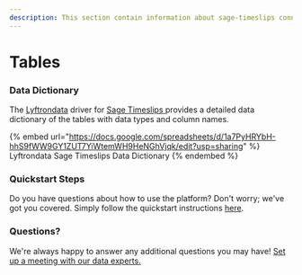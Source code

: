 ```yaml
---
description: This section contain information about sage-timeslips connector tables information
---
```


# Tables

### Data Dictionary

The [Lyftrondata](https://www.lyftrondata.com/) driver for [Sage Timeslips](https://www.lyftrondata.com/integration/sage-timeslips/)[ ](https://www.lyftrondata.com/integration/sage-timeslips/)provides a detailed data dictionary of the tables with data types and column names.

{% embed url="https://docs.google.com/spreadsheets/d/1a7PyHRYbH-hhS9fWW9GY1ZUT7YiWtemWH9HeNGhVjqk/edit?usp=sharing" %}
Lyftrondata Sage Timeslips Data Dictionary
{% endembed %}

### Quickstart Steps

Do you have questions about how to use the platform? Don't worry; we've got you covered. Simply follow the quickstart instructions [here](../../../../quickstart-steps.md).

### Questions? <a href="#questions" id="questions"></a>

We're always happy to answer any additional questions you may have! [Set up a meeting with our data experts.](https://www.lyftrondata.com/book-a-meeting/)

